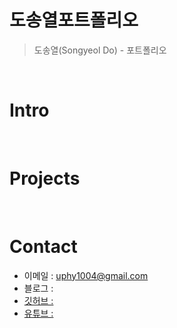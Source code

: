 # 도송열포트폴리오

> 도송열(Songyeol Do) - 포트폴리오

<br />

# Intro

<br />

# Projects

<br />

# Contact

- 이메일 : uphy1004@gmail.com
- 블로그 : <a href="https://50n8y301.tistory.com/">
- 깃허브 : <a href="https://github.com/yeo12">
- 유튜브 :<a href="https://www.youtube.com/@user-ne5yg6yd9p">
